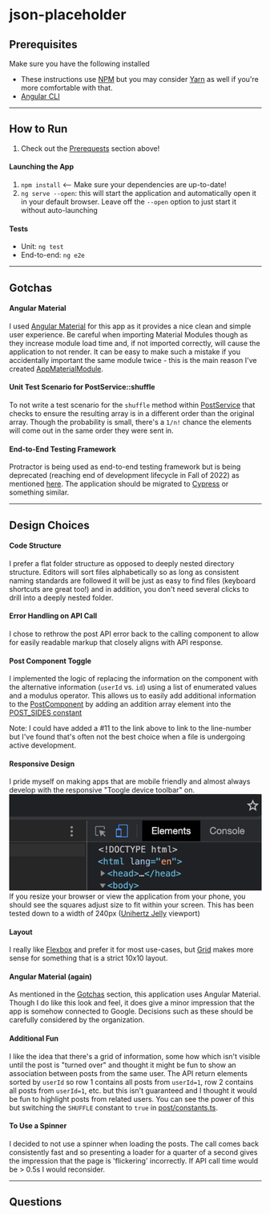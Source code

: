 # json-placeholder

## Prerequisites
Make sure you have the following installed
* These instructions use [NPM](https://www.npmjs.com/) but you may consider [Yarn](https://yarnpkg.com/) as well if you're more comfortable with that.
* [Angular CLI](https://angular.io/cli)

<hr>

## How to Run
1. Check out the [Prerequests](#Prerequisites) section above!

#### Launching the App
1. `npm install` <-- Make sure your dependencies are up-to-date!
2. `ng serve --open`: this will start the application and automatically open it in your default browser. Leave off the `--open` option to just start it without auto-launching

#### Tests
* Unit: `ng test`
* End-to-end: `ng e2e`

<hr>

## Gotchas
#### Angular Material
I used [Angular Material](https://material.angular.io/) for this app as it provides a nice clean and simple user experience. Be careful when importing Material Modules though as they increase module load time and, if not imported correctly, will cause the application to not render. It can be easy to make such a mistake if you accidentally important the same module twice - this is the main reason I've created [AppMaterialModule](https://github.com/jgf5013/json-placeholder/blob/main/src/app/material/app-material.module.ts).

#### Unit Test Scenario for PostService::shuffle
To not write a test scenario for the `shuffle` method within [PostService](https://github.com/jgf5013/json-placeholder/blob/main/src/app/post/post.service.ts) that checks to ensure the resulting array is in a different order than the original array. Though the probability is small, there's a `1/n!` chance the elements will come out in the same order they were sent in.

#### End-to-End Testing Framework
Protractor is being used as end-to-end testing framework but is being deprecated (reaching end of development lifecycle in Fall of 2022) as mentioned [here](https://github.com/angular/protractor/issues/5502). The application should be migrated to [Cypress](https://www.cypress.io/) or something similar.

<hr>

## Design Choices

#### Code Structure
I prefer a flat folder structure as opposed to deeply nested directory structure. Editors will sort files alphabetically so as long as consistent naming standards are followed it will be just as easy to find files (keyboard shortcuts are great too!) and in addition, you don't need several clicks to drill into a deeply nested folder.

#### Error Handling on API Call
I chose to rethrow the post API error back to the calling component to allow for easily readable markup that closely aligns with API response.

#### Post Component Toggle
I implemented the logic of replacing the information on the component with the alternative information (`userId` vs. `id`) using a list of enumerated values and a modulus operator. This allows us to easily add additional information to the [PostComponent](https://github.com/jgf5013/json-placeholder/blob/main/src/app/post/post.component.ts) by adding an addition array element into the [POST_SIDES constant](https://github.com/jgf5013/json-placeholder/blob/main/src/app/post/constants.ts)

Note: I could have added a #11 to the link above to link to the line-number but I've found that's often not the best choice when a file is undergoing active development.

#### Responsive Design
I pride myself on making apps that are mobile friendly and almost always develop with the responsive "Toogle device toolbar" on.
![Responsive Design](https://github.com/jgf5013/json-placeholder/blob/main/responsive-design.png)
If you resize your browser or view the application from your phone, you should see the squares adjust size to fit within your screen. This has been tested down to a width of 240px ([Unihertz Jelly](https://www.unihertz.com/jelly-2.html) viewport)

#### Layout
I really like [Flexbox](https://css-tricks.com/snippets/css/a-guide-to-flexbox/) and prefer it for most use-cases, but [Grid](https://css-tricks.com/snippets/css/complete-guide-grid/) makes more sense for something that is a strict 10x10 layout.

#### Angular Material (again)
As mentioned in the [Gotchas](#Gotchas) section, this application uses Angular Material. Though I do like this look and feel, it does give a minor impression that the app is somehow connected to Google. Decisions such as these should be carefully considered by the organization.

#### Additional Fun
I like the idea that there's a grid of information, some how which isn't visible until the post is "turned over" and thought it might be fun to show an association between posts from the same user. The API return elements sorted by `userId` so row 1 contains all posts from `userId=1`, row 2 contains all posts from `userId=1`, etc. but this isn't guaranteed and I thought it would be fun to highlight posts from related users. You can see the power of this but switching the `SHUFFLE` constant to `true` in [post/constants.ts](https://github.com/jgf5013/json-placeholder/blob/main/src/post/constants.ts).

#### To Use a Spinner
I decided to not use a spinner when loading the posts. The call comes back consistently fast and so presenting a loader for a quarter of a second gives the impression that the page is 'flickering' incorrectly. If API call time would be > 0.5s I would reconsider.

<hr>

## Questions

